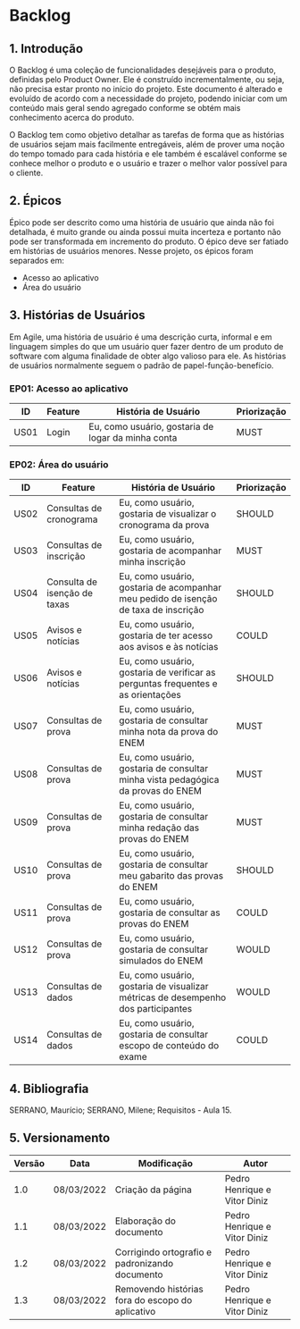 # Backlog

## 1. Introdução

O Backlog é uma coleção de funcionalidades desejáveis para o produto, definidas pelo Product Owner. Ele é construído incrementalmente, ou seja, não precisa estar pronto no início do projeto. Este documento é alterado e evoluído de acordo com a necessidade do projeto, podendo iniciar com um conteúdo mais geral sendo agregado conforme se obtém mais conhecimento acerca do produto.

O Backlog tem como objetivo detalhar as tarefas de forma que as histórias de usuários sejam mais facilmente entregáveis, além de prover uma noção do tempo tomado para cada história e ele também é escalável conforme se conhece melhor o produto e o usuário e trazer o melhor valor possível para o cliente.

## 2. Épicos

Épico pode ser descrito como uma história de usuário que ainda não foi detalhada, é muito grande ou ainda possui muita incerteza e portanto não pode ser transformada em incremento do produto. O épico deve ser fatiado em histórias de usuários menores. Nesse projeto, os épicos foram separados em:

- Acesso ao aplicativo
- Área do usuário

## 3. Histórias de Usuários

Em Agile, uma história de usuário é uma descrição curta, informal e em linguagem simples do que um usuário quer fazer dentro de um produto de software com alguma finalidade de obter algo valioso para ele. As histórias de usuários normalmente seguem o padrão de papel-função-benefício.

### EP01: Acesso ao aplicativo

| ID   | Feature | História de Usuário                                | Priorização |
| ---- | ------- | -------------------------------------------------- | ----------- |
| US01 | Login   | Eu, como usuário, gostaria de logar da minha conta | MUST        |

### EP02: Área do usuário

| ID   | Feature                      | História de Usuário                                                                 | Priorização |
| ---- | ---------------------------- | ----------------------------------------------------------------------------------- | ----------- |
| US02 | Consultas de cronograma      | Eu, como usuário, gostaria de visualizar o cronograma da prova                      | SHOULD      |
| US03 | Consultas de inscrição       | Eu, como usuário, gostaria de acompanhar minha inscrição                            | MUST        |
| US04 | Consulta de isenção de taxas | Eu, como usuário, gostaria de acompanhar meu pedido de isenção de taxa de inscrição | SHOULD      |
| US05 | Avisos e notícias            | Eu, como usuário, gostaria de ter acesso aos avisos e às notícias                   | COULD       |
| US06 | Avisos e notícias            | Eu, como usuário, gostaria de verificar as perguntas frequentes e as orientações    | SHOULD      |
| US07 | Consultas de prova           | Eu, como usuário, gostaria de consultar minha nota da prova do ENEM                | MUST        |
| US08 | Consultas de prova           | Eu, como usuário, gostaria de consultar minha vista pedagógica da provas do ENEM    | MUST        |
| US09 | Consultas de prova           | Eu, como usuário, gostaria de consultar minha redação das provas do ENEM            | MUST        |
| US10 | Consultas de prova           | Eu, como usuário, gostaria de consultar meu gabarito das provas do ENEM             | SHOULD      |
| US11 | Consultas de prova           | Eu, como usuário, gostaria de consultar as provas do ENEM                           | COULD       |
| US12 | Consultas de prova           | Eu, como usuário, gostaria de consultar simulados do ENEM                           | WOULD       |
| US13 | Consultas de dados           | Eu, como usuário, gostaria de visualizar métricas de desempenho dos participantes   | WOULD       |
| US14 | Consultas de dados           | Eu, como usuário, gostaria de consultar escopo de conteúdo do exame                 | COULD       |

## 4. Bibliografia

SERRANO, Maurício; SERRANO, Milene; Requisitos - Aula 15.

## 5. Versionamento

| Versão | Data       | Modificação                                      | Autor                        |
| ------ | ---------- | ------------------------------------------------ | ---------------------------- |
| 1.0    | 08/03/2022 | Criação da página                                | Pedro Henrique e Vitor Diniz |
| 1.1    | 08/03/2022 | Elaboração do documento                          | Pedro Henrique e Vitor Diniz |
| 1.2    | 08/03/2022 | Corrigindo ortografio e padronizando documento   | Pedro Henrique e Vitor Diniz |
| 1.3    | 08/03/2022 | Removendo histórias fora do escopo do aplicativo | Pedro Henrique e Vitor Diniz |
